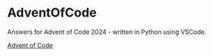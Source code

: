 # AdventOfCode
Answers for Advent of Code 2024 - written in Python using VSCode.

[Advent of Code](https://adventofcode.com/2024/day/1)
